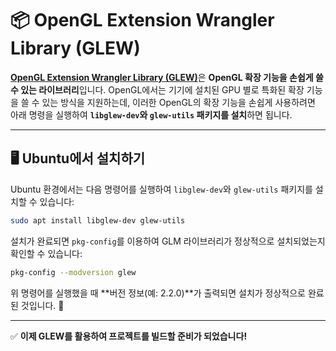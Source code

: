 # 📦 OpenGL Extension Wrangler Library (GLEW)


[**OpenGL Extension Wrangler Library (GLEW)**](https://glew.sourceforge.net/)은 **OpenGL 확장 기능을 손쉽게 쓸 수 있는 라이브러리**입니다. OpenGL에서는 기기에 설치된 GPU 별로 특화된 확장 기능을 쓸 수 있는 방식을 지원하는데, 이러한 OpenGL의 확장 기능을 손쉽게 사용하려면 아래 명령을 실행하여 **`libglew-dev`와 `glew-utils` 패키지를 설치**하면 됩니다.

---

## 🖥️ Ubuntu에서 설치하기  

Ubuntu 환경에서는 다음 명령어를 실행하여 `libglew-dev`와 `glew-utils` 패키지를 설치할 수 있습니다:

```bash
sudo apt install libglew-dev glew-utils 
```

설치가 완료되면 `pkg-config`를 이용하여 GLM 라이브러리가 정상적으로 설치되었는지 확인할 수 있습니다:

```bash
pkg-config --modversion glew
```

위 명령어를 실행했을 때 **버전 정보(예: 2.2.0)**가 출력되면 설치가 정상적으로 완료된 것입니다. 🚀

---

✅ **이제 GLEW를 활용하여 프로젝트를 빌드할 준비가 되었습니다!**

